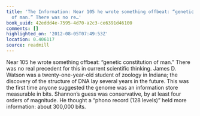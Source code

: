 ```yaml
---
title: 'The Information: Near 105 he wrote something offbeat: “genetic constitution
  of man.” There was no re…'
book_uuid: 42eddd4e-7595-4d70-a2c3-ce6391d46100
comments: []
highlighted_on: '2012-08-05T07:49:53Z'
location: 0.406117
source: readmill
---
```


Near 105 he wrote something offbeat: “genetic constitution of man.” There was no real precedent for this in current scientific thinking. James D. Watson was a twenty-one-year-old student of zoology in Indiana; the discovery of the structure of DNA lay several years in the future. This was the first time anyone suggested the genome was an information store measurable in bits. Shannon’s guess was conservative, by at least four orders of magnitude. He thought a “phono record (128 levels)” held more information: about 300,000 bits.